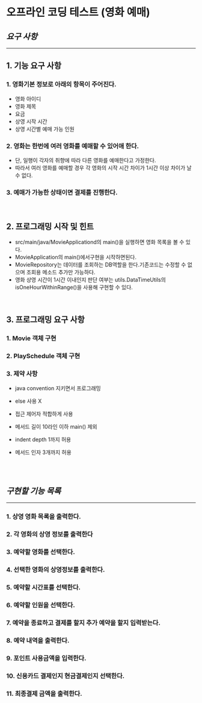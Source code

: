 # 오프라인 코딩 테스트 (영화 예매)
## *요구 사항*
---------------------------------------------
## 1. 기능 요구 사항
### 1. 영화기본 정보로 아래의 항목이 주어진다.
 - 영화 아이디
 - 영화 제목
 - 요금
 - 상영 시작 시간
 - 상영 시간별 예매 가능 인원
### 2. 영화는 한번에 여러 영화를 예매할 수 있어애 한다.
 - 단, 일행이 각자의 취향에 따라 다른 영화를 예매한다고 가정한다.
 - 따라서 여러 영화를 예매할 경우 각 영화의 시작 시간 차이가 1시간 이상 차이가 날 수 없다.
### 3. 예매가 가능한 상태이면 결제를 진행한다.

<br/>

## 2. 프로그래밍 시작 및 힌트
 - src/main/java/MovieApplicationd의 main()을 실행하면 영화 목록을 볼 수 있다.
 - MovieApplication의 main()에서구현을 시작하면된다. 
 - MovieRepository는 데이터를 조회하는 DB역할을 한다.기존코드는 수정할 수 없으며 조회용 메소드 추가만 가능하다.
 - 영화 상영 시간이 1시간 이내인지 판단 여부는 utils.DataTimeUtils의 isOneHourWithinRange()을 사용해 구현할 수 있다.
 
<br/>

 ## 3. 프로그래밍 요구 사항
  ### 1. Movie 객체 구현
  ### 2. PlaySchedule 객체 구현
  ### 3. 제약 사항
  - java convention 지키면서 프로그래밍
  - else 사용 X
  - 접근 제어자 적합하게 사용
  - 메서드 길이 10라인 이하 main() 제외
  - indent depth 1까지 허용
  - 메서드 인자 3개까지 허용
    
    
    <br/>
    <br/>
    
    
## *구현할 기능 목록*
---------------------------------------------
### 1. 상영 영화 목록을 출력한다.
### 2. 각 영화의 상영 정보를 출력한다
### 3. 예약할 영화를 선택한다.
### 4. 선택한 영화의 상영정보를 출력한다.
### 5. 예약할 시간표를 선택한다.
### 6. 예약할 인원을 선택한다. 
### 7. 예약을 종료하고 결제를 할지 추가 예약을 할지 입력받는다.
### 8. 예약 내역을 출력한다.
### 9. 포인트 사용금액을 입력한다.
### 10. 신용카드 결제인지 현금결제인지 선택한다.
### 11. 최종결제 금액을 출력한다.
    
    
    

